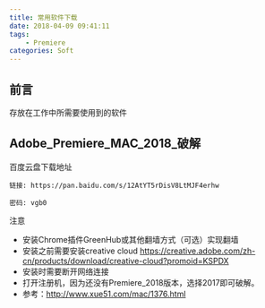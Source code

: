 ```yaml
---
title: 常用软件下载
date: 2018-04-09 09:41:11
tags:
    - Premiere
categories: Soft    
---
```


## 前言

存放在工作中所需要使用到的软件

## Adobe_Premiere_MAC_2018_破解

百度云盘下载地址
```
链接: https://pan.baidu.com/s/12AtYT5rDisV8LtMJF4erhw  

密码: vgb0
```
注意
- 安装Chrome插件GreenHub或其他翻墙方式（可选）实现翻墙
- 安装之前需要安装creative cloud https://creative.adobe.com/zh-cn/products/download/creative-cloud?promoid=KSPDX
- 安装时需要断开网络连接
- 打开注册机，因为还没有Premiere_2018版本，选择2017即可破解。
- 参考：http://www.xue51.com/mac/1376.html
